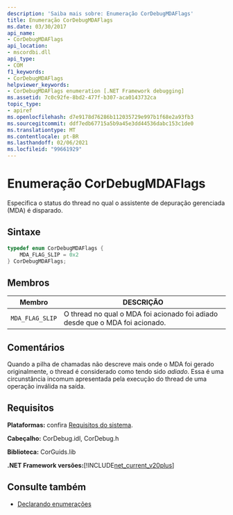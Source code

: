 ```yaml
---
description: 'Saiba mais sobre: Enumeração CorDebugMDAFlags'
title: Enumeração CorDebugMDAFlags
ms.date: 03/30/2017
api_name:
- CorDebugMDAFlags
api_location:
- mscordbi.dll
api_type:
- COM
f1_keywords:
- CorDebugMDAFlags
helpviewer_keywords:
- CorDebugMDAFlags enumeration [.NET Framework debugging]
ms.assetid: 7c0c92fe-8bd2-477f-b307-aca0143732ca
topic_type:
- apiref
ms.openlocfilehash: d7e9178d76286b112035729e997b1f68e2a93fb3
ms.sourcegitcommit: ddf7edb67715a5b9a45e3dd44536dabc153c1de0
ms.translationtype: MT
ms.contentlocale: pt-BR
ms.lasthandoff: 02/06/2021
ms.locfileid: "99661929"
---
```

# <a name="cordebugmdaflags-enumeration"></a>Enumeração CorDebugMDAFlags

Especifica o status do thread no qual o assistente de depuração gerenciada (MDA) é disparado.  
  
## <a name="syntax"></a>Sintaxe  
  
```cpp  
typedef enum CorDebugMDAFlags {  
    MDA_FLAG_SLIP = 0x2  
} CorDebugMDAFlags;  
```  
  
## <a name="members"></a>Membros  
  
|Membro|DESCRIÇÃO|  
|------------|-----------------|  
|`MDA_FLAG_SLIP`|O thread no qual o MDA foi acionado foi adiado desde que o MDA foi acionado.|  
  
## <a name="remarks"></a>Comentários  

 Quando a pilha de chamadas não descreve mais onde o MDA foi gerado originalmente, o thread é considerado como tendo sido *adiado*. Essa é uma circunstância incomum apresentada pela execução do thread de uma operação inválida na saída.  
  
## <a name="requirements"></a>Requisitos  

 **Plataformas:** confira [Requisitos do sistema](../../get-started/system-requirements.md).  
  
 **Cabeçalho:** CorDebug.idl, CorDebug.h  
  
 **Biblioteca:** CorGuids.lib  
  
 **.NET Framework versões:**[!INCLUDE[net_current_v20plus](../../../../includes/net-current-v20plus-md.md)]  
  
## <a name="see-also"></a>Consulte também

- [Declarando enumerações](debugging-enumerations.md)
